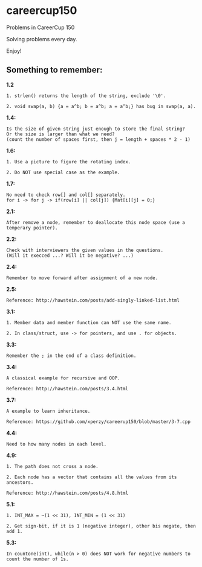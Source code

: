 careercup150
============

Problems in CareerCup 150

Solving problems every day.

Enjoy!

Something to remember:
---

**1.2**

	1. strlen() returns the length of the string, exclude '\0'.

	2. void swap(a, b) {a = a^b; b = a^b; a = a^b;} has bug in swap(a, a).
	  
**1.4:**

	Is the size of given string just enough to store the final string?
	Or the size is larger than what we need? 
	(count the number of spaces first, then j = length + spaces * 2 - 1)

**1.6:**

	1. Use a picture to figure the rotating index.

	2. Do NOT use special case as the example.

**1.7:**

	No need to check row[] and col[] separately.
	for i -> for j -> if(row[i] || col[j]) {Mat[i][j] = 0;}

**2.1:**

	After remove a node, remember to deallocate this node space (use a temperary pointer).

**2.2:**
	
	Check with interviewers the given values in the questions.
	(Will it execced ...? Will it be negative? ...)

**2.4:**

	Remember to move forward after assignment of a new node.

**2.5:**
	
	Reference: http://hawstein.com/posts/add-singly-linked-list.html

**3.1:**

	1. Member data and member function can NOT use the same name.

	2. In class/struct, use -> for pointers, and use . for objects.

**3.3:**
	
	Remember the ; in the end of a class definition.

**3.4:**

	A classical example for recursive and OOP.

	Reference: http://hawstein.com/posts/3.4.html

**3.7:**
	
	A example to learn inheritance.

	Reference: https://github.com/xperzy/careerup150/blob/master/3-7.cpp

**4.4:**

	Need to how many nodes in each level.

**4.9:**

	1. The path does not cross a node.

	2. Each node has a vector that contains all the values from its ancestors.

	Reference: http://hawstein.com/posts/4.8.html

**5.1:**

	1. INT_MAX = ~(1 << 31), INT_MIN = (1 << 31)

	2. Get sign-bit, if it is 1 (negative integer), other bis negate, then add 1.

**5.3:**

	In countone(int), while(n > 0) does NOT work for negative numbers to count the number of 1s.